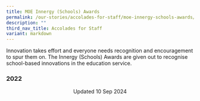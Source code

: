 ```yaml
---
title: MOE Innergy (Schools) Awards
permalink: /our-stories/accolades-for-staff/moe-innergy-schools-awards/
description: ""
third_nav_title: Accolades for Staff
variant: markdown
---
```

Innovation takes effort and everyone needs recognition and encouragement to spur them on. The Innergy (Schools) Awards are given out to recognise school-based innovations in the education service.

### 2022


<center> Updated 10 Sep 2024 </center>
